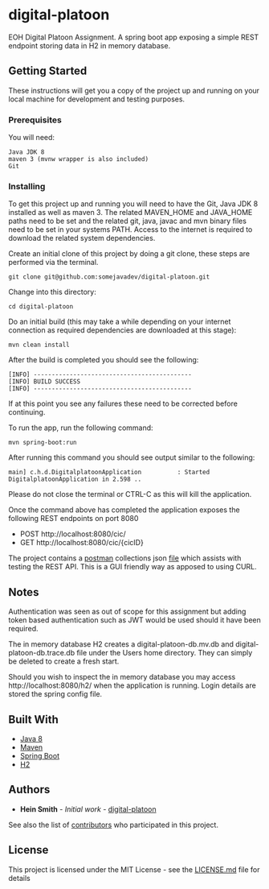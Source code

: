 # digital-platoon

EOH Digital Platoon Assignment. A spring boot app exposing a simple REST endpoint storing data in H2 in memory database.

## Getting Started

These instructions will get you a copy of the project up and running on your local machine for development and testing purposes.

### Prerequisites

You will need:

```
Java JDK 8
maven 3 (mvnw wrapper is also included)
Git
```

### Installing

To get this project up and running you will need to have the Git, Java JDK 8 installed as well as maven 3. The related MAVEN_HOME and JAVA_HOME paths need to be set and the related git, java, javac and mvn binary files need to be set in your systems PATH. Access to the internet is required to download the related system dependencies.

Create an initial clone of this project by doing a git clone, these steps are performed via the terminal.
```
git clone git@github.com:somejavadev/digital-platoon.git
```

Change into this directory:

```
cd digital-platoon
```

Do an initial build (this may take a while depending on your internet connection as required dependencies are downloaded at this stage):

```
mvn clean install
```

After the build is completed you should see the following:

```
[INFO] --------------------------------------------
[INFO] BUILD SUCCESS
[INFO] --------------------------------------------

```
If at this point you see any failures these need to be corrected before continuing.

To run the app, run the following command:

```$xslt
mvn spring-boot:run
```
After running this command you should see output similar to the following:
```$xslt
main] c.h.d.DigitalplatoonApplication          : Started DigitalplatoonApplication in 2.598 ..
```
Please do not close the terminal or CTRL-C as this will kill the application.

Once the command above has completed the application exposes the following REST endpoints on port 8080

- POST http://localhost:8080/cic/
- GET  http://localhost:8080/cic/{cicID}

The project contains a [postman](https://www.getpostman.com/) collections json [file](postman/digital-platoon.postman_collection.json) which assists with testing the REST API. This is a GUI friendly way as apposed to using CURL.

## Notes
Authentication was seen as out of scope for this assignment but adding token based authentication such as JWT would be used should it have been required.

The in memory database H2 creates a digital-platoon-db.mv.db and digital-platoon-db.trace.db file under the Users home directory. They can simply be deleted to create a fresh start.

Should you wish to inspect the in memory database you may access http://localhost:8080/h2/ when the application is running. Login details are stored the spring config file.
## Built With

* [Java 8](http://www.oracle.com/technetwork/java/javase/downloads/jdk8-downloads-2133151.html)
* [Maven](https://maven.apache.org/) 
* [Spring Boot](https://projects.spring.io/spring-boot/)
* [H2](http://www.h2database.com/html/main.html) 


## Authors

* **Hein Smith** - *Initial work* - [digital-platoon](https://github.com/somejavadev/digital-platoon)

See also the list of [contributors](https://github.com/somejavadev/digital-platoon/contributors) who participated in this project.

## License

This project is licensed under the MIT License - see the [LICENSE.md](LICENSE.md) file for details